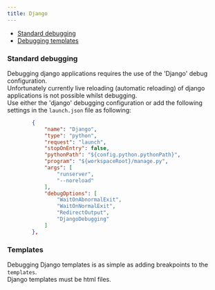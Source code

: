 ```yaml
---
title: Django
---
```


- [Standard debugging](#Standard-debugging)
- [Debugging templates](#Templates)

### <a id="Standard-debugging"></a>Standard debugging
Debugging django applications requires the use of the 'Django' debug configuration.  
Unfortunately currently live reloading (automatic reloading) of django applications is not possible whilst debugging.  
Use either the 'django' debugging configuration or add the following settings in the ```launch.json``` file as following:   
```json
        {
            "name": "Django",
            "type": "python",
            "request": "launch",
            "stopOnEntry": false,
            "pythonPath": "${config.python.pythonPath}",
            "program": "${workspaceRoot}/manage.py",
            "args": [
                "runserver",
                "--noreload"
            ],
            "debugOptions": [
                "WaitOnAbnormalExit",
                "WaitOnNormalExit",
                "RedirectOutput",
                "DjangoDebugging"
            ]
        },
```

### <a id="Templates"></a>Templates
Debugging Django templates is as simple as adding breakpoints to the ```templates```.  
Django templates must be html files.  
